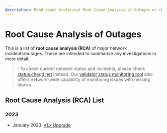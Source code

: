 ```yaml
---
description: Read about historical Root Cause Analysis of Outages on cheqd.
---
```


# Root Cause Analysis of Outages

This is a list of **root cause analysis (RCA)** of major network incidents/outages. These are intended to summarise any investigations in more detail.

> ℹ️ To check current network status and incidents, please check [status.cheqd.net](https://status.cheqd.net/) instead. Our [validator status monitoring tool](../../tools/validator-status-api.md) also offers network-wide capability of monitoring issues with missing blocks.

## Root Cause Analysis (RCA) List

### 2023

* January 2023: [v1.x Upgrade](v1.x-upgrade-rca.md)
